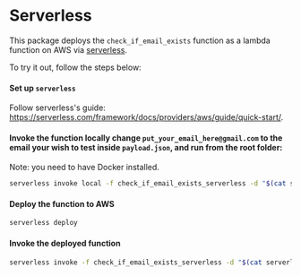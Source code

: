 # Serverless

This package deploys the `check_if_email_exists` function as a lambda function on AWS via [serverless](https://serverless.com/).

To try it out, follow the steps below:

#### Set up `serverless`

Follow serverless's guide: https://serverless.com/framework/docs/providers/aws/guide/quick-start/.

#### Invoke the function locally change `put_your_email_here@gmail.com` to the email your wish to test inside `payload.json`, and run from the root folder:

Note: you need to have Docker installed.

```bash
serverless invoke local -f check_if_email_exists_serverless -d "$(cat serverless/payload.json)"
```

#### Deploy the function to AWS

```bash
serverless deploy
```

#### Invoke the deployed function

```bash
serverless invoke -f check_if_email_exists_serverless -d "$(cat serverless/payload.json)"
```

